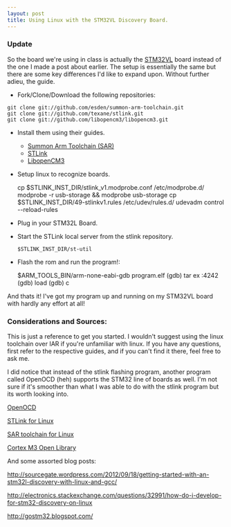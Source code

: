 ```yaml
---
layout: post
title: Using Linux with the STM32VL Discovery Board.
---
```

### Update

So the board we're using in class is actually the [STM32VL](www.st.com/stm32-discovery) board instead of the one I made a post about earlier.  The setup is essentially the same but there are some key differences I'd like to expand upon.  Without further adieu, the guide.

* Fork/Clone/Download the following repositories:

<pre><code>git clone git://github.com/esden/summon-arm-toolchain.git
git clone git://github.com/texane/stlink.git
git clone git://github.com/libopencm3/libopencm3.git
</code></pre>

* Install them using their guides.
    * [Summon Arm Toolchain (SAR)](https://github.com/Caustic/summon-arm-toolchain/blob/master/README.markdown)
    * [STLink](https://github.com/Caustic/stlink/blob/master/README.markdown)
    * [LibopenCM3](https://github.com/Caustic/libopencm3/blob/master/README)
* Setup linux to recognize boards.

    cp $STLINK_INST_DIR/stlink_v1.modprobe.conf /etc/modprobe.d/
    modprobe -r usb-storage && modprobe usb-storage
    cp $STLINK_INST_DIR/49-stlinkv1.rules /etc/udev/rules.d/
    udevadm control --reload-rules

* Plug in your STM32L Board.
* Start the STLink local server from the stlink repository.

    <pre><code>$STLINK_INST_DIR/st-util</code></pre>

* Flash the rom and run the program!:

    $ARM_TOOLS_BIN/arm-none-eabi-gdb program.elf
    (gdb) tar ex :4242
    (gdb) load
    (gdb) c

And thats it!  I've got my program up and running on my STM32VL board with hardly any effort at all!

### Considerations and Sources:

This is just a reference to get you started.  I wouldn't suggest using the linux toolchain over IAR if you're unfamiliar with linux.  If you have any questions, first refer to the respective guides, and if you can't find it there, feel free to ask me.

I did notice that instead of the stlink flashing program, another program called OpenOCD (heh) supports the STM32 line of boards as well.  I'm not sure if it's smoother than what I was able to do with the stlink program but its worth looking into.

[OpenOCD](http://openocd.sourceforge.net/)

[STLink for Linux](github.com/texane/stlink)

[SAR toolchain for Linux](github.com/esden/summon-arm-toolchain)

[Cortex M3 Open Library](github.com/libopencm3/libopencm3)

And some assorted blog posts:

http://sourcegate.wordpress.com/2012/09/18/getting-started-with-an-stm32l-discovery-with-linux-and-gcc/

http://electronics.stackexchange.com/questions/32991/how-do-i-develop-for-stm32-discovery-on-linux

http://gostm32.blogspot.com/
